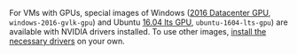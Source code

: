 For VMs with GPUs, special images of Windows ([2016 Datacenter GPU](https://cloud.yandex.com/en-ru/marketplace/products/f2eob03q1b62vg3fhe0t), `windows-2016-gvlk-gpu`) and Ubuntu [16.04 lts GPU](https://cloud.yandex.com/en-ru/marketplace/products/f2e9r8mdna9u5kvs59sl), `ubuntu-1604-lts-gpu`) are available with NVIDIA drivers installed. To use other images, [install the necessary drivers](../../compute/operations/vm-operate/install-nvidia-drivers.md) on your own.
